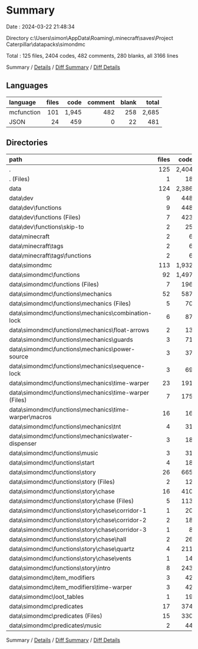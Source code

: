 # Summary

Date : 2024-03-22 21:48:34

Directory c:\\Users\\simon\\AppData\\Roaming\\.minecraft\\saves\\Project Caterpillar\\datapacks\\simondmc

Total : 125 files,  2404 codes, 482 comments, 280 blanks, all 3166 lines

Summary / [Details](details.md) / [Diff Summary](diff.md) / [Diff Details](diff-details.md)

## Languages
| language | files | code | comment | blank | total |
| :--- | ---: | ---: | ---: | ---: | ---: |
| mcfunction | 101 | 1,945 | 482 | 258 | 2,685 |
| JSON | 24 | 459 | 0 | 22 | 481 |

## Directories
| path | files | code | comment | blank | total |
| :--- | ---: | ---: | ---: | ---: | ---: |
| . | 125 | 2,404 | 482 | 280 | 3,166 |
| . (Files) | 1 | 18 | 0 | 1 | 19 |
| data | 124 | 2,386 | 482 | 279 | 3,147 |
| data\\dev | 9 | 448 | 59 | 50 | 557 |
| data\\dev\\functions | 9 | 448 | 59 | 50 | 557 |
| data\\dev\\functions (Files) | 7 | 423 | 59 | 50 | 532 |
| data\\dev\\functions\\skip-to | 2 | 25 | 0 | 0 | 25 |
| data\\minecraft | 2 | 6 | 0 | 0 | 6 |
| data\\minecraft\\tags | 2 | 6 | 0 | 0 | 6 |
| data\\minecraft\\tags\\functions | 2 | 6 | 0 | 0 | 6 |
| data\\simondmc | 113 | 1,932 | 423 | 229 | 2,584 |
| data\\simondmc\\functions | 92 | 1,497 | 423 | 208 | 2,128 |
| data\\simondmc\\functions (Files) | 7 | 196 | 73 | 26 | 295 |
| data\\simondmc\\functions\\mechanics | 52 | 587 | 140 | 85 | 812 |
| data\\simondmc\\functions\\mechanics (Files) | 5 | 70 | 13 | 7 | 90 |
| data\\simondmc\\functions\\mechanics\\combination-lock | 6 | 87 | 23 | 15 | 125 |
| data\\simondmc\\functions\\mechanics\\float-arrows | 2 | 13 | 5 | 5 | 23 |
| data\\simondmc\\functions\\mechanics\\guards | 3 | 71 | 12 | 6 | 89 |
| data\\simondmc\\functions\\mechanics\\power-source | 3 | 37 | 14 | 10 | 61 |
| data\\simondmc\\functions\\mechanics\\sequence-lock | 3 | 69 | 18 | 15 | 102 |
| data\\simondmc\\functions\\mechanics\\time-warper | 23 | 191 | 22 | 11 | 224 |
| data\\simondmc\\functions\\mechanics\\time-warper (Files) | 7 | 175 | 22 | 11 | 208 |
| data\\simondmc\\functions\\mechanics\\time-warper\\macros | 16 | 16 | 0 | 0 | 16 |
| data\\simondmc\\functions\\mechanics\\tnt | 4 | 31 | 20 | 6 | 57 |
| data\\simondmc\\functions\\mechanics\\water-dispenser | 3 | 18 | 13 | 10 | 41 |
| data\\simondmc\\functions\\music | 3 | 31 | 10 | 6 | 47 |
| data\\simondmc\\functions\\start | 4 | 18 | 9 | 6 | 33 |
| data\\simondmc\\functions\\story | 26 | 665 | 191 | 85 | 941 |
| data\\simondmc\\functions\\story (Files) | 2 | 12 | 4 | 3 | 19 |
| data\\simondmc\\functions\\story\\chase | 16 | 410 | 133 | 54 | 597 |
| data\\simondmc\\functions\\story\\chase (Files) | 5 | 113 | 41 | 24 | 178 |
| data\\simondmc\\functions\\story\\chase\\corridor-1 | 1 | 20 | 11 | 2 | 33 |
| data\\simondmc\\functions\\story\\chase\\corridor-2 | 2 | 18 | 11 | 3 | 32 |
| data\\simondmc\\functions\\story\\chase\\corridor-3 | 1 | 8 | 4 | 1 | 13 |
| data\\simondmc\\functions\\story\\chase\\hall | 2 | 26 | 10 | 2 | 38 |
| data\\simondmc\\functions\\story\\chase\\quartz | 4 | 211 | 50 | 21 | 282 |
| data\\simondmc\\functions\\story\\chase\\vents | 1 | 14 | 6 | 1 | 21 |
| data\\simondmc\\functions\\story\\intro | 8 | 243 | 54 | 28 | 325 |
| data\\simondmc\\item_modifiers | 3 | 42 | 0 | 3 | 45 |
| data\\simondmc\\item_modifiers\\time-warper | 3 | 42 | 0 | 3 | 45 |
| data\\simondmc\\loot_tables | 1 | 19 | 0 | 1 | 20 |
| data\\simondmc\\predicates | 17 | 374 | 0 | 17 | 391 |
| data\\simondmc\\predicates (Files) | 15 | 330 | 0 | 15 | 345 |
| data\\simondmc\\predicates\\music | 2 | 44 | 0 | 2 | 46 |

Summary / [Details](details.md) / [Diff Summary](diff.md) / [Diff Details](diff-details.md)